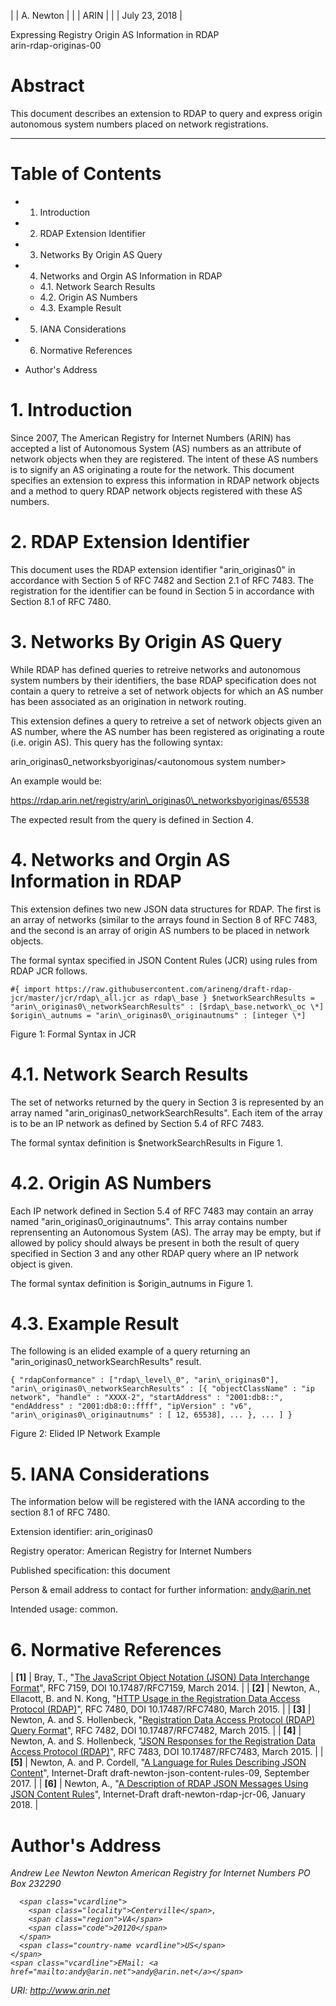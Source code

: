 | | A. Newton |
| | ARIN |
| | July 23, 2018 |

Expressing Registry Origin AS Information in RDAP  
arin-rdap-originas-00

# Abstract

This document describes an extension to RDAP to query and express origin autonomous system numbers placed on network registrations.

* * *

# Table of Contents

- 1. Introduction
- 2. RDAP Extension Identifier
- 3. Networks By Origin AS Query
- 4. Networks and Orgin AS Information in RDAP

  - 4.1. Network Search Results
  - 4.2. Origin AS Numbers
  - 4.3. Example Result
- 5. IANA Considerations
- 6. Normative References
- Author's Address

# 1. Introduction

Since 2007, The American Registry for Internet Numbers (ARIN) has accepted a list of Autonomous System (AS) numbers as an attribute of network objects when they are registered. The intent of these AS numbers is to signify an AS originating a route for the network. This document specifies an extension to express this information in RDAP network objects and a method to query RDAP network objects registered with these AS numbers.

# 2. RDAP Extension Identifier

This document uses the RDAP extension identifier "arin\_originas0" in accordance with Section 5 of RFC 7482 and Section 2.1 of RFC 7483. The registration for the identifier can be found in Section 5 in accordance with Section 8.1 of RFC 7480.

# 3. Networks By Origin AS Query

While RDAP has defined queries to retreive networks and autonomous system numbers by their identifiers, the base RDAP specification does not contain a query to retreive a set of network objects for which an AS number has been associated as an origination in network routing.

This extension defines a query to retreive a set of network objects given an AS number, where the AS number has been registered as originating a route (i.e. origin AS). This query has the following syntax:

arin\_originas0\_networksbyoriginas/\<autonomous system number\>

An example would be:

https://rdap.arin.net/registry/arin\_originas0\_networksbyoriginas/65538

The expected result from the query is defined in Section 4.

# 4. Networks and Orgin AS Information in RDAP

This extension defines two new JSON data structures for RDAP. The first is an array of networks (similar to the arrays found in Section 8 of RFC 7483, and the second is an array of origin AS numbers to be placed in network objects.

The formal syntax specified in JSON Content Rules (JCR) using rules from RDAP JCR follows.

    #{ import https://raw.githubusercontent.com/arineng/draft-rdap-jcr/master/jcr/rdap\_all.jcr as rdap\_base } $networkSearchResults = "arin\_originas0\_networkSearchResults" : [$rdap\_base.network\_oc \*] $origin\_autnums = "arin\_originas0\_originautnums" : [integer \*] 

Figure 1: Formal Syntax in JCR

# 4.1. Network Search Results

The set of networks returned by the query in Section 3 is represented by an array named "arin\_originas0\_networkSearchResults". Each item of the array is to be an IP network as defined by Section 5.4 of RFC 7483.

The formal syntax definition is $networkSearchResults in Figure 1.

# 4.2. Origin AS Numbers

Each IP network defined in Section 5.4 of RFC 7483 may contain an array named "arin\_originas0\_originautnums". This array contains number reprensenting an Autonomous System (AS). The array may be empty, but if allowed by policy should always be present in both the result of query specified in Section 3 and any other RDAP query where an IP network object is given.

The formal syntax definition is $origin\_autnums in Figure 1.

# 4.3. Example Result

The following is an elided example of a query returning an "arin\_originas0\_networkSearchResults" result.

    { "rdapConformance" : ["rdap\_level\_0", "arin\_originas0"], "arin\_originas0\_networkSearchResults" : [{ "objectClassName" : "ip network", "handle" : "XXXX-2", "startAddress" : "2001:db8::", "endAddress" : "2001:db8:0::ffff", "ipVersion" : "v6", "arin\_originas0\_originautnums" : [ 12, 65538], ... }, ... ] } 

Figure 2: Elided IP Network Example

# 5. IANA Considerations

The information below will be registered with the IANA according to the section 8.1 of RFC 7480.

Extension identifier: arin\_originas0

Registry operator: American Registry for Internet Numbers

Published specification: this document

Person & email address to contact for further information: andy@arin.net

Intended usage: common.

# 6. Normative References

| **[1]** | Bray, T., "[The JavaScript Object Notation (JSON) Data Interchange Format](https://tools.ietf.org/html/rfc7159)", RFC 7159, DOI 10.17487/RFC7159, March 2014. |
| **[2]** | Newton, A., Ellacott, B. and N. Kong, "[HTTP Usage in the Registration Data Access Protocol (RDAP)](https://tools.ietf.org/html/rfc7480)", RFC 7480, DOI 10.17487/RFC7480, March 2015. |
| **[3]** | Newton, A. and S. Hollenbeck, "[Registration Data Access Protocol (RDAP) Query Format](https://tools.ietf.org/html/rfc7482)", RFC 7482, DOI 10.17487/RFC7482, March 2015. |
| **[4]** | Newton, A. and S. Hollenbeck, "[JSON Responses for the Registration Data Access Protocol (RDAP)](https://tools.ietf.org/html/rfc7483)", RFC 7483, DOI 10.17487/RFC7483, March 2015. |
| **[5]** | Newton, A. and P. Cordell, "[A Language for Rules Describing JSON Content](https://tools.ietf.org/html/draft-newton-json-content-rules-09)", Internet-Draft draft-newton-json-content-rules-09, September 2017. |
| **[6]** | Newton, A., "[A Description of RDAP JSON Messages Using JSON Content Rules](https://tools.ietf.org/html/draft-newton-rdap-jcr-06)", Internet-Draft draft-newton-rdap-jcr-06, January 2018. |

# Author's Address

<address class="vcard">
	<span class="vcardline">
	  <span class="fn">Andrew Lee Newton</span> 
	  <span class="n hidden">
		<span class="family-name">Newton</span>
	  </span>
	</span>
	<span class="org vcardline">American Registry for Internet Numbers</span>
	<span class="adr">
	  <span class="vcardline">PO Box 232290</span>

	  <span class="vcardline">
		<span class="locality">Centerville</span>,  
		<span class="region">VA</span> 
		<span class="code">20120</span>
	  </span>
	  <span class="country-name vcardline">US</span>
	</span>
	<span class="vcardline">EMail: <a href="mailto:andy@arin.net">andy@arin.net</a></span>

<span class="vcardline">URI: <a href="http://www.arin.net">http://www.arin.net</a></span>

  </address>
